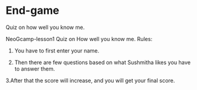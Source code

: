 # End-game
Quiz on how well you know me.

NeoGcamp-lesson1 Quiz on How well you know me.
Rules:
1. You have to first enter your name.

2. Then there are few questions based on what Sushmitha likes you have to answer them.

 3.After that the score will increase, and you will get your final score.

